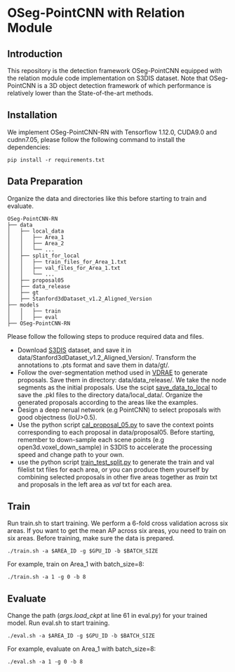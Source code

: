 # OSeg-PointCNN with Relation Module

## Introduction
This repository is the detection framework OSeg-PointCNN equipped with the relation module code implementation on S3DIS dataset. Note that OSeg-PointCNN is a 3D object detection framework of which performance is relatively lower than the State-of-the-art methods.

## Installation

We implement OSeg-PointCNN-RN with Tensorflow 1.12.0, CUDA9.0 and cudnn7.05, please follow the following command to install the dependencies:

    pip install -r requirements.txt

## Data Preparation  
Organize the data and directories like this before starting to train and evaluate.

```
OSeg-PointCNN-RN
├── data  
│   ├── local_data  
│   │   ├── Area_1  
│   │   ├── Area_2    
│   │   └── ...  
│   ├── split_for_local  
│   │   ├── train_files_for_Area_1.txt     
│   │   ├── val_files_for_Area_1.txt   
│   │   └── ...  
│   ├── proposal05    
│   ├── data_release
│   ├── gt     
│   ├── Stanford3dDataset_v1.2_Aligned_Version      
├── models   
│   │   ├── train   
│   │   ├── eval  
├── OSeg-PointCNN-RN      
```    

Please follow the following steps to produce required data and files.
* Download [S3DIS](https://docs.google.com/forms/d/e/1FAIpQLScDimvNMCGhy_rmBA2gHfDu3naktRm6A8BPwAWWDv-Uhm6Shw/viewform?c=0&w=1) dataset, and save it in data/Stanford3dDataset_v1.2_Aligned_Version/. Transform the annotations to .pts format and save them in data/gt/.
* Follow the over-segmentation method used in [VDRAE](https://github.com/yifeishi/HierarchyLayout/tree/master/prerprocess) to generate proposals. Save them in directory: data/data_release/. We take the node segments as the initial proposals. Use the scipt [save_data_to_local](./preprocess_data/save_data_to_local.py) to save the .pkl files to the directory data/local_data/. Organize the generated proposals according to the areas like the examples.
* Design a deep nerual network (e.g PointCNN) to select proposals with good objectness (IoU>0.5).
* Use the python script [cal_proposal_05.py](./preprocess_data/cal_proposal_05.py) to save the context points corresponding to each proposal in data/proposal05. Before starting, remember to down-sample each scene points (e.g open3d.voxel_down_sample) in S3DIS to accelerate the processing speed and change path to your own.
* use the python script [train_test_split.py](./preprocess_data/train_test_split.py) to generate the train and val filelist txt files for each area, or you can produce them yourself by combining selected proposals in other five areas together as _train_ txt and proposals in the left area as _val_ txt for each area.


## Train

Run train.sh to start training. We perform a 6-fold cross validation across six areas. If you want to get the mean AP across six areas, you need to train on six areas. Before training, make sure the data is prepared.

    ./train.sh -a $AREA_ID -g $GPU_ID -b $BATCH_SIZE
For example, train on Area_1 with batch_size=8:

    ./train.sh -a 1 -g 0 -b 8
    

## Evaluate
Change the path (_args.load_ckpt_ at line 61 in eval.py) for your trained model. Run eval.sh to start training.
    
    ./eval.sh -a $AREA_ID -g $GPU_ID -b $BATCH_SIZE

For example, evaluate on Area_1 with batch_size=8:

    ./eval.sh -a 1 -g 0 -b 8

